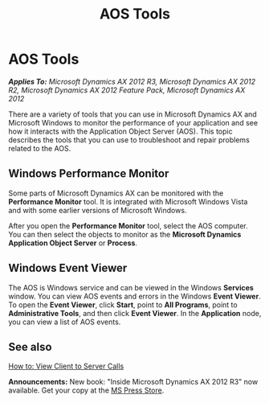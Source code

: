 ﻿---
title: AOS Tools
TOCTitle: AOS Tools
ms:assetid: 3563139e-e7bb-4eb9-b9c1-35c10ce20d6e
ms:mtpsurl: https://msdn.microsoft.com/en-us/library/Aa624057(v=AX.60)
ms:contentKeyID: 35242005
ms.date: 05/18/2015
mtps_version: v=AX.60
---

# AOS Tools 


_**Applies To:** Microsoft Dynamics AX 2012 R3, Microsoft Dynamics AX 2012 R2, Microsoft Dynamics AX 2012 Feature Pack, Microsoft Dynamics AX 2012_

There are a variety of tools that you can use in Microsoft Dynamics AX and Microsoft Windows to monitor the performance of your application and see how it interacts with the Application Object Server (AOS). This topic describes the tools that you can use to troubleshoot and repair problems related to the AOS.

## Windows Performance Monitor

Some parts of Microsoft Dynamics AX can be monitored with the **Performance Monitor** tool. It is integrated with Microsoft Windows Vista and with some earlier versions of Microsoft Windows.

After you open the **Performance Monitor** tool, select the AOS computer. You can then select the objects to monitor as the **Microsoft Dynamics Application Object Server** or **Process**.

## Windows Event Viewer

The AOS is Windows service and can be viewed in the Windows **Services** window. You can view AOS events and errors in the Windows **Event Viewer**. To open the **Event Viewer**, click **Start**, point to **All Programs**, point to **Administrative Tools**, and then click **Event Viewer**. In the **Application** node, you can view a list of AOS events.

## See also

[How to: View Client to Server Calls](how-to-view-client-to-server-calls.md)

  
**Announcements:** New book: "Inside Microsoft Dynamics AX 2012 R3" now available. Get your copy at the [MS Press Store](https://www.microsoftpressstore.com/store/inside-microsoft-dynamics-ax-2012-r3-9780735685109).

